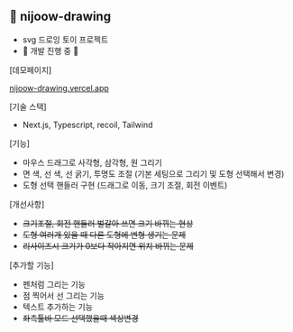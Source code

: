 ## 🎨 nijoow-drawing

- svg 드로잉 토이 프로젝트
- 🚧 개발 진행 중 🚧

[데모페이지]

<a href="nijoow-drawing.vercel.app" target="_blank">nijoow-drawing.vercel.app</a>

[기술 스택]

- Next.js, Typescript, recoil, Tailwind

[기능]

- 마우스 드래그로 사각형, 삼각형, 원 그리기
- 면 색, 선 색, 선 굵기, 투명도 조절 (기본 세팅으로 그리기 및 도형 선택해서 변경)
- 도형 선택 핸들러 구현 (드래그로 이동, 크기 조절, 회전 이벤트)

[개선사항]

- ~~크기조절, 회전 핸들러 벌갈아 쓰면 크기 바뀌는 현상~~
- ~~도형 여러개 있을 때 다른 도형에 변형 생기는 문제~~
- ~~리사이즈시 크기가 0보다 작아지면 위치 바뀌는 문제~~

[추가할 기능]

- 펜처럼 그리는 기능
- 점 찍어서 선 그리는 기능
- 텍스트 추가하는 기능
- ~~좌측툴바 모드 선택했을때 색상변경~~
